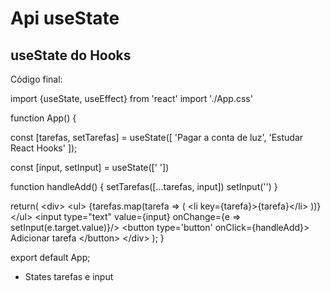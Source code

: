 # Api useState

## useState do Hooks

Código final:

import {useState, useEffect} from 'react'
import './App.css'

function App() {

  const [tarefas, setTarefas] = useState([
  'Pagar a conta de luz',
  'Estudar React Hooks'
]);

const [input, setInput] = useState([' '])

  function handleAdd() {
    setTarefas([...tarefas, input])
    setInput('')
  }

  return(
    \<div>
      \<ul>
        {tarefas.map(tarefa => (
          \<li key={tarefa}>{tarefa}\</li>
        ))}
      \</ul>
      \<input type="text" value={input} onChange={e => setInput(e.target.value)}/>
      \<button type='button' onClick={handleAdd}>
        Adicionar tarefa
      \</button>
    \</div>
  );
}

export default App;

* States tarefas e input